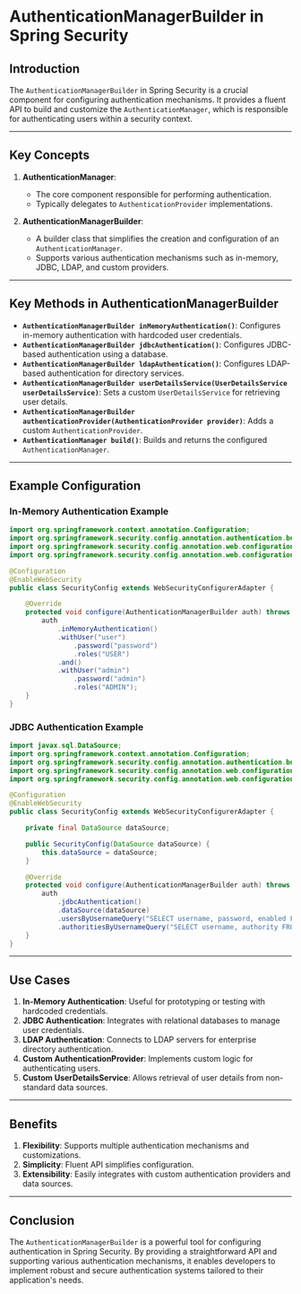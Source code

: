 # AuthenticationManagerBuilder in Spring Security

## Introduction
The `AuthenticationManagerBuilder` in Spring Security is a crucial component for configuring authentication mechanisms. It provides a fluent API to build and customize the `AuthenticationManager`, which is responsible for authenticating users within a security context.

---

## Key Concepts

1. **AuthenticationManager**:
    - The core component responsible for performing authentication.
    - Typically delegates to `AuthenticationProvider` implementations.

2. **AuthenticationManagerBuilder**:
    - A builder class that simplifies the creation and configuration of an `AuthenticationManager`.
    - Supports various authentication mechanisms such as in-memory, JDBC, LDAP, and custom providers.

---

## Key Methods in AuthenticationManagerBuilder

- **`AuthenticationManagerBuilder inMemoryAuthentication()`**: Configures in-memory authentication with hardcoded user credentials.
- **`AuthenticationManagerBuilder jdbcAuthentication()`**: Configures JDBC-based authentication using a database.
- **`AuthenticationManagerBuilder ldapAuthentication()`**: Configures LDAP-based authentication for directory services.
- **`AuthenticationManagerBuilder userDetailsService(UserDetailsService userDetailsService)`**: Sets a custom `UserDetailsService` for retrieving user details.
- **`AuthenticationManagerBuilder authenticationProvider(AuthenticationProvider provider)`**: Adds a custom `AuthenticationProvider`.
- **`AuthenticationManager build()`**: Builds and returns the configured `AuthenticationManager`.

---

## Example Configuration

### In-Memory Authentication Example
```java
import org.springframework.context.annotation.Configuration;
import org.springframework.security.config.annotation.authentication.builders.AuthenticationManagerBuilder;
import org.springframework.security.config.annotation.web.configuration.EnableWebSecurity;
import org.springframework.security.config.annotation.web.configuration.WebSecurityConfigurerAdapter;

@Configuration
@EnableWebSecurity
public class SecurityConfig extends WebSecurityConfigurerAdapter {

    @Override
    protected void configure(AuthenticationManagerBuilder auth) throws Exception {
        auth
            .inMemoryAuthentication()
            .withUser("user")
                .password("password")
                .roles("USER")
            .and()
            .withUser("admin")
                .password("admin")
                .roles("ADMIN");
    }
}
```

### JDBC Authentication Example
```java
import javax.sql.DataSource;
import org.springframework.context.annotation.Configuration;
import org.springframework.security.config.annotation.authentication.builders.AuthenticationManagerBuilder;
import org.springframework.security.config.annotation.web.configuration.EnableWebSecurity;
import org.springframework.security.config.annotation.web.configuration.WebSecurityConfigurerAdapter;

@Configuration
@EnableWebSecurity
public class SecurityConfig extends WebSecurityConfigurerAdapter {

    private final DataSource dataSource;

    public SecurityConfig(DataSource dataSource) {
        this.dataSource = dataSource;
    }

    @Override
    protected void configure(AuthenticationManagerBuilder auth) throws Exception {
        auth
            .jdbcAuthentication()
            .dataSource(dataSource)
            .usersByUsernameQuery("SELECT username, password, enabled FROM users WHERE username = ?")
            .authoritiesByUsernameQuery("SELECT username, authority FROM authorities WHERE username = ?");
    }
}
```

---

## Use Cases

1. **In-Memory Authentication**: Useful for prototyping or testing with hardcoded credentials.
2. **JDBC Authentication**: Integrates with relational databases to manage user credentials.
3. **LDAP Authentication**: Connects to LDAP servers for enterprise directory authentication.
4. **Custom AuthenticationProvider**: Implements custom logic for authenticating users.
5. **Custom UserDetailsService**: Allows retrieval of user details from non-standard data sources.

---

## Benefits

1. **Flexibility**: Supports multiple authentication mechanisms and customizations.
2. **Simplicity**: Fluent API simplifies configuration.
3. **Extensibility**: Easily integrates with custom authentication providers and data sources.

---

## Conclusion
The `AuthenticationManagerBuilder` is a powerful tool for configuring authentication in Spring Security. By providing a straightforward API and supporting various authentication mechanisms, it enables developers to implement robust and secure authentication systems tailored to their application's needs.
